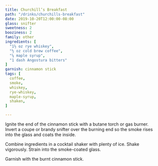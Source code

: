 ```yaml
---
title: Churchill’s Breakfast
path: "/drinks/churchills-breakfast"
date: 2019-10-20T12:00:00-08:00
glass: snifter
sweetness: 2
booziness: 2
family: other
ingredients: [
  "1½ oz rye whiskey",
  "½ oz cold brew coffee",
  "¼ maple syrup",
  "1 dash Angostura bitters"
]
garnish: cinnamon stick
tags: [
  coffee,
  smoke,
  whiskey,
  rye-whiskey,
  maple-syrup,
  shaken,
]

---
```


Ignite the end of the cinnamon stick with a butane torch or gas burner. Invert a coupe or brandy snifter over the burning end so the smoke rises into the glass and coats the inside.

Combine ingredients in a cocktail shaker with plenty of ice. Shake vigorously. Strain into the smoke-coated glass.

Garnish with the burnt cinnamon stick.
